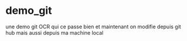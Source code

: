 # demo_git


une demo git OCR qui ce passe bien 
et maintenant on modifie depuis git hub 
mais aussi depuis ma machine local